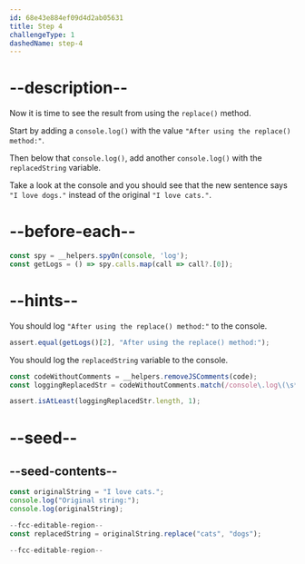 ```yaml
---
id: 68e43e884ef09d4d2ab05631
title: Step 4
challengeType: 1
dashedName: step-4
---
```


# --description--

Now it is time to see the result from using the `replace()` method.

Start by adding a `console.log()` with the value `"After using the replace() method:"`.

Then below that `console.log()`, add another `console.log()` with the `replacedString` variable.

Take a look at the console and you should see that the new sentence says `"I love dogs."` instead of the original `"I love cats."`.

# --before-each--

```js
const spy = __helpers.spyOn(console, 'log');
const getLogs = () => spy.calls.map(call => call?.[0]);
```

# --hints--

You should log `"After using the replace() method:"` to the console.

```js
assert.equal(getLogs()[2], "After using the replace() method:");
```

You should log the `replacedString` variable to the console.

```js
const codeWithoutComments = __helpers.removeJSComments(code);
const loggingReplacedStr = codeWithoutComments.match(/console\.log\(\s*replacedString\s*\)/g)

assert.isAtLeast(loggingReplacedStr.length, 1);
```

# --seed--

## --seed-contents--

```js
const originalString = "I love cats.";
console.log("Original string:");
console.log(originalString);

--fcc-editable-region--
const replacedString = originalString.replace("cats", "dogs");

--fcc-editable-region--
```
